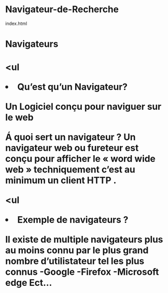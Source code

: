 # Navigateur-de-Recherche
<!DOCTYPE html>
<html lang="en">
<head>
    <meta charset="UTF-8">
    <meta http-equiv="X-UA-Compatible" content="IE=edge">
    <meta name="viewport" content="width=device-width, initial-scale=1.0">
    <title>Document</title>
</head>
<body>      
index.html
</body>
</html>
<h1>Navigateurs<h1>

<ul<li> Qu’est qu’un Navigateur?</li>
<p>Un Logiciel conçu pour naviguer sur le web<p>
<ul<li>Á quoi sert un navigateur ?</li>
Un navigateur web ou fureteur est conçu pour afficher le « word wide web » techniquement c’est au minimum un client HTTP .

<ul<li>Exemple de navigateurs ?</li>
<p>Il existe de multiple navigateurs plus au moins connu par le plus grand nombre d’utilistateur tel les plus connus
-Google 
-Firefox 
-Microsoft edge
Ect…<p>









